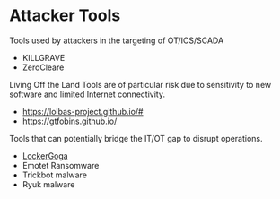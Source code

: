 # Attacker Tools

Tools used by attackers in the targeting of OT/ICS/SCADA
- KILLGRAVE
- ZeroCleare

Living Off the Land Tools are of particular risk due to sensitivity to new software and limited Internet connectivity.
- https://lolbas-project.github.io/#
- https://gtfobins.github.io/


Tools that can potentially bridge the IT/OT gap to disrupt operations.
- [LockerGoga](https://attack.mitre.org/software/S0372/)
- Emotet Ransomware
- Trickbot malware
- Ryuk malware



